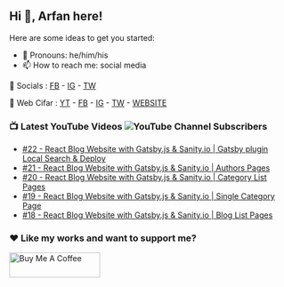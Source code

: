 ## Hi 👋, Arfan here!

Here are some ideas to get you started:

- 🌱 Pronouns: he/him/his
- 📫 How to reach me: social media

🤙 Socials : [FB][fb] - [IG][ig] - [TW][tw]

🏦 Web Cifar : [YT][wyt] - [FB][wcfb] - [IG][wcig] - [TW][wctw] - [WEBSITE][wcwebsite]

### 📺 Latest YouTube Videos ![YouTube Channel Subscribers](https://img.shields.io/youtube/channel/subscribers/UCdxaLo9ALJgXgOUDURRPGiQ?style=social)

<!-- YOUTUBE:START -->
- [#22 - React Blog Website with Gatsby.js &amp; Sanity.io | Gatsby plugin Local Search &amp; Deploy](https://www.youtube.com/watch?v=i4W-NfXafAA)
- [#21 - React Blog Website with Gatsby.js &amp; Sanity.io | Authors Pages](https://www.youtube.com/watch?v=G9DsCNIS7uc)
- [#20 - React Blog Website with Gatsby.js &amp; Sanity.io | Category List Pages](https://www.youtube.com/watch?v=PV9yRIK0lvE)
- [#19 - React Blog Website with Gatsby.js &amp; Sanity.io | Single Category Page](https://www.youtube.com/watch?v=MpqebvqYpdo)
- [#18 - React Blog Website with Gatsby.js &amp; Sanity.io | Blog List Pages](https://www.youtube.com/watch?v=JhAvDr_RkI4)
<!-- YOUTUBE:END -->

### ♥ Like my works and want to support me?
<a href="https://www.buymeacoffee.com/shaifarfan08" target="_blank"><img src="https://cdn.buymeacoffee.com/buttons/v2/default-blue.png" alt="Buy Me A Coffee" style="height: 45px !important;width: 162.75px !important;" ></a>


[fb]: http://facebook.com/fb.shaifarfan08
[ig]: http://instagram.com/shaifarfan08
[tw]: http://twitter.com/shaifarfan08
[wcfb]: http://facebook.com/webcifar
[wcig]: http://instagram.com/web_cifar
[wctw]: http://twitter.com/webcifar
[wcwebsite]: http://webcifar.com
[wyt]: https://www.youtube.com/channel/UCdxaLo9ALJgXgOUDURRPGiQ
